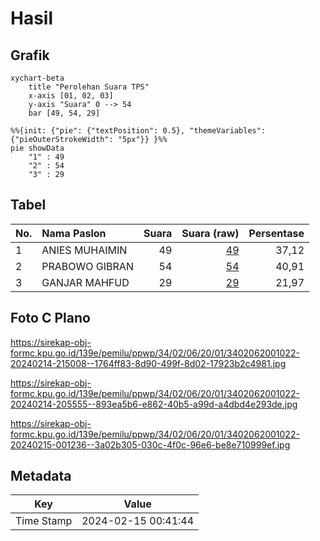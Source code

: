 # Hasil

## Grafik

```mermaid
xychart-beta
    title "Perolehan Suara TPS"
    x-axis [01, 02, 03]
    y-axis "Suara" 0 --> 54
    bar [49, 54, 29]
```

```mermaid
%%{init: {"pie": {"textPosition": 0.5}, "themeVariables": {"pieOuterStrokeWidth": "5px"}} }%%
pie showData
    "1" : 49
    "2" : 54
    "3" : 29
```

## Tabel

| No. | Nama Paslon    | Suara | Suara (raw) | Persentase |
|:--- |:-------------- | -----:| -----------:| ----------:|
| 1   | ANIES MUHAIMIN | 49    | [49][p-1]   | 37,12      |
| 2   | PRABOWO GIBRAN | 54    | [54][p-2]   | 40,91      |
| 3   | GANJAR MAHFUD  | 29    | [29][p-3]   | 21,97      |


[p-1]: https://github.com/gigit-pemilu/pemilu-2024-34-di-yogyakarta/blob/main/pilpres/hitung-suara/sub/34-di-yogyakarta/sub/02-bantul/sub/06-pandak/sub/2001-caturharjo/sub/022-tps/sub/paslon-1.txt
[p-2]: https://github.com/gigit-pemilu/pemilu-2024-34-di-yogyakarta/blob/main/pilpres/hitung-suara/sub/34-di-yogyakarta/sub/02-bantul/sub/06-pandak/sub/2001-caturharjo/sub/022-tps/sub/paslon-2.txt
[p-3]: https://github.com/gigit-pemilu/pemilu-2024-34-di-yogyakarta/blob/main/pilpres/hitung-suara/sub/34-di-yogyakarta/sub/02-bantul/sub/06-pandak/sub/2001-caturharjo/sub/022-tps/sub/paslon-3.txt

## Foto C Plano

https://sirekap-obj-formc.kpu.go.id/139e/pemilu/ppwp/34/02/06/20/01/3402062001022-20240214-215008--1764ff83-8d90-499f-8d02-17923b2c4981.jpg

https://sirekap-obj-formc.kpu.go.id/139e/pemilu/ppwp/34/02/06/20/01/3402062001022-20240214-205555--893ea5b6-e862-40b5-a99d-a4dbd4e293de.jpg

https://sirekap-obj-formc.kpu.go.id/139e/pemilu/ppwp/34/02/06/20/01/3402062001022-20240215-001236--3a02b305-030c-4f0c-96e6-be8e710999ef.jpg


## Metadata

| Key        | Value               |
| ---------- | ------------------- |
| Time Stamp | 2024-02-15 00:41:44 |



